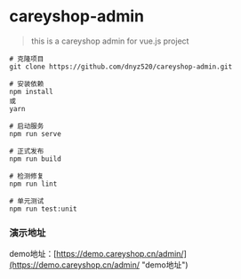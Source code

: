 # careyshop-admin

> this is a careyshop admin for vue.js project

```
# 克隆项目
git clone https://github.com/dnyz520/careyshop-admin.git

# 安装依赖
npm install
或
yarn

# 启动服务
npm run serve

# 正式发布
npm run build

# 检测修复
npm run lint

# 单元测试
npm run test:unit
```

### 演示地址
demo地址：[https://demo.careyshop.cn/admin/](https://demo.careyshop.cn/admin/ "demo地址")
